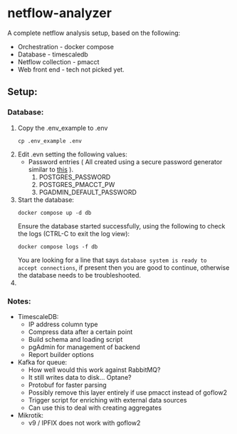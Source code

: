 # netflow-analyzer

A complete netflow analysis setup, based on the following:

* Orchestration - docker compose
* Database - timescaledb
* Netflow collection - pmacct
* Web front end - tech not picked yet.

## Setup:

### Database:

1. Copy the .env_example to .env  
   ```
   cp .env_example .env
   ```
1. Edit .evn setting the following values:
   - Password entries ( All created using a secure password generator similar to [this](https://bitwarden.com/password-generator/) ). 
     1. POSTGRES_PASSWORD 
     1. POSTGRES_PMACCT_PW
     1. PGADMIN_DEFAULT_PASSWORD
1. Start the database:
   ```
   docker compose up -d db
   ```
   Ensure the database started successfully, using the following to check the logs (CTRL-C to exit the log view):
   ```
   docker compose logs -f db
   ```
   You are looking for a line that says <code>database system is ready to accept connections</code>, if present then you are good to continue, otherwise the database needs to be troubleshooted.
7. 



### Notes:
* TimescaleDB:
   * IP address column type
   * Compress data after a certain point
   * Build schema and loading script
   * pgAdmin for management of backend
   * Report builder options
* Kafka for queue:
   * How well would this work against RabbitMQ?
   * It still writes data to disk... Optane?
   * Protobuf for faster parsing
   * Possibly remove this layer entirely if use pmacct instead of goflow2
   * Trigger script for enriching with external data sources
   * Can use this to deal with creating aggregates
* Mikrotik:
   * v9 / IPFIX does not work with goflow2

